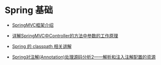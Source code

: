 # Spring 基础

* [SpringMVC框架介绍](http://blog.csdn.net/cswhale/article/details/16941281)

* [详解SpringMVC中Controller的方法中参数的工作原理](http://www.cnblogs.com/fangjian0423/p/springMVC-request-param-analysis.html)

* [Spring 的 classpath 相关讲解](http://blog.csdn.net/iaiti/article/details/52593150)

* [Spring对注解(Annotation)处理源码分析2——解析和注入注解配置的资源](http://blog.csdn.net/chjttony/article/details/6301591)
